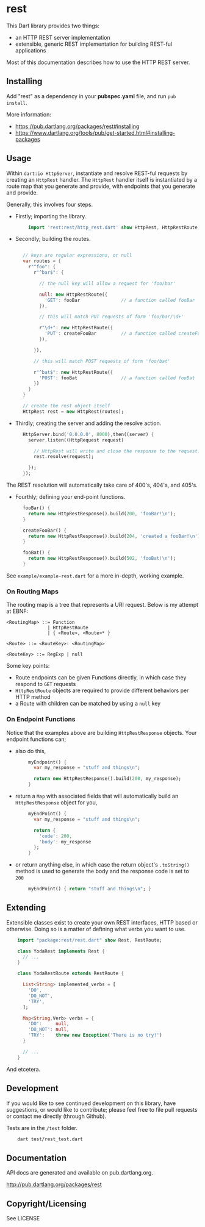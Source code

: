 rest
====

This Dart library provides two things:

- an HTTP REST server implementation
- extensible, generic REST implementation for building REST-ful applications

Most of this documentation describes how to use the HTTP REST server.

Installing
----------

Add "rest" as a dependency in your **pubspec.yaml** file, and run `pub
install`.

More information:
- https://pub.dartlang.org/packages/rest#installing
- https://www.dartlang.org/tools/pub/get-started.html#installing-packages

Usage
-----

Within `dart:io HttpServer`, instantiate and resolve REST-ful requests by
creating an `HttpRest` handler. The `HttpRest` handler itself is instantiated
by a route map that you generate and provide, with endpoints that you generate
and provide.

Generally, this involves four steps.

- Firstly; importing the library.

```dart
        import 'rest:rest/http_rest.dart' show HttpRest, HttpRestRoute;
```

- Secondly; building the routes.

```dart

      // keys are regular expressions, or null
      var routes = {
        r"^foo": {
          r"^bar$": {

            // the null key will allow a request for 'foo/bar'

            null: new HttpRestRoute({
              'GET': fooBar               // a function called fooBar
            }),

            // this will match PUT requests of form 'foo/bar/\d+'

            r"\d+": new HttpRestRoute({
              'PUT': createFooBar         // a function called createFooBar
            }),

          }),

          // this will match POST requests of form 'foo/bat'

          r"^bat$": new HttpRestRoute({
            'POST': fooBat                // a function called fooBat
          })
        }
      }

      // create the rest object itself
      HttpRest rest = new HttpRest(routes);
```

- Thirdly; creating the server and adding the resolve action.

```dart
      HttpServer.bind('0.0.0.0', 8000),then((server) {
        server.listen((HttpRequest request)

          // HttpRest will write and close the response to the request.
          rest.resolve(request);

        });
      });
```

The REST resolution will automatically take care of 400's, 404's, and 405's.

- Fourthly; defining your end-point functions.

```dart
      fooBar() {
        return new HttpRestResponse().build(200, 'fooBar!\n');
      }

      createFooBar() {
        return new HttpRestResponse().build(204, 'created a fooBar!\n');
      }

      fooBat() {
        return new HttpRestResponse().build(502, 'fooBat!\n');
      }
```

See `example/example-rest.dart` for a more in-depth, working example.

### On Routing Maps

The routing map is a tree that represents a URI request. Below is my attempt
at EBNF:

    <RoutingMap> ::= Function
                   | HttpRestRoute
                   | { <Route>, <Route>* }

    <Route> ::= <RouteKey>: <RoutingMap>

    <RouteKey> ::= RegExp | null

Some key points:

- Route endpoints can be given Functions directly, in which case they respond
  to `GET` requests
- `HttpRestRoute` objects are required to provide different behaviors per
  HTTP method
- a Route with children can be matched by using a `null` key

### On Endpoint Functions

Notice that the examples above are building `HttpRestResponse` objects.
Your endpoint functions can;

- also do this,

```dart
        myEndpoint() {
          var my_response = "stuff and things\n";

          return new HttpRestResponse().build(200, my_response);
        }
```

- return a `Map` with associated fields that will automatically build an
  `HttpRestResponse` object for you,

```dart
        myEndPoint() {
          var my_response = "stuff and things\n";

          return {
            'code': 200,
            'body': my_response
          };
        }
```

- or return anything else, in which case the return object's `.toString()`
  method is used to generate the body and the response code is set to `200`

```dart
        myEndPoint() { return "stuff and things\n"; }
```


Extending
---------

Extensible classes exist to create your own REST interfaces, HTTP based or
otherwise. Doing so is a matter of defining what verbs you want to use.

```dart
    import "package:rest/rest.dart" show Rest, RestRoute;

    class YodaRest implements Rest {
      // ...
    }

    class YodaRestRoute extends RestRoute {

      List<String> implemented_verbs = [
        'DO',
        'DO_NOT',
        'TRY',
      ];

      Map<String,Verb> verbs = {
        'DO':     null,
        'DO_NOT': null,
        'TRY':    throw new Exception('There is no try!')
      }

      // ...
    }
```

And etcetera.

Development
-----------

If you would like to see continued development on this library, have
suggestions, or would like to contribute; please feel free to file pull
requests or contact me directly (through Github).

Tests are in the `/test` folder.

```bash
    dart test/rest_test.dart
```

Documentation
-------------

API docs are generated and available on pub.dartlang.org.

http://pub.dartlang.org/packages/rest

Copyright/Licensing
-------------------

See LICENSE
